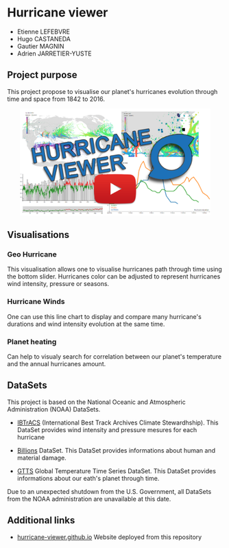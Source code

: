 # Hurricane viewer

 * Etienne LEFEBVRE
 * Hugo CASTANEDA
 * Gautier MAGNIN
 * Adrien JARRETIER-YUSTE
 
## Project purpose

This project propose to visualise our planet's hurricanes evolution through time and space from 1842 to 2016.

<p align="center">
 <a target="blank" href="https://www.youtube.com/embed/ntWEZHpzz28">
  <img src="/img/ThumbnailYoutube.png" height=250>
 </a>
</p>


## Visualisations

### Geo Hurricane

This visualisation allows one to visualise hurricanes path through time using the bottom slider. Hurricanes color can be adjusted to represent hurricanes wind intensity, pressure or seasons.

### Hurricane Winds

One can use this line chart to display and compare many hurricane's durations and wind intensity evolution at the same time.

### Planet heating

Can help to visualy search for correlation between our planet's temperature and the annual hurricanes amount.

## DataSets

This project is based on the National Oceanic and Atmospheric Administration (NOAA) DataSets.

 * [IBTrACS](https://www.ncdc.noaa.gov/ibtracs/) (International Best Track Archives Climate Stewardhship). This DataSet provides wind intensity and pressure mesures for each hurricane
 
 * [Billions](https://www.ncdc.noaa.gov/billions) DataSet. This DataSet provides informations about human and material damage.
 
 * [GTTS](https://datahub.io/core/global-temp) Global Temperature Time Series DataSet. This DataSet provides informations about our eath's planet through time.
 
 
Due to an unexpected shutdown from the U.S. Government, all DataSets from the NOAA administration are unavailable at this date.
 
## Additional links

 * [hurricane-viewer.github.io](https://hurricane-viewer.github.io/) Website deployed from this repository
